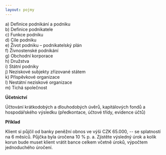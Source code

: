 ```yaml
---
layout: pojmy
---
```


a) Definice podnikání a podniku  
b) Definice podnikatele  
c) Funkce podniku  
d) Cíle podniku  
e) Život podniku – podnikatelský plán  
f) Živnostenské podnikání  
g) Obchodní korporace  
h) Družstva  
i) Státní podniky  
j) Neziskové subjekty zřizované státem  
k) Příspěvkové organizace  
l) Nestátní neziskové organizace  
m) Tichá společnost  

**Účetnictví**

Účtování krátkodobých a dlouhodobých úvěrů, kapitálových fondů a hospodářského výsledku (předkontace, účtové třídy, evidence účtů)

**Příklad**

Klient si půjčil od banky peněžní obnos ve výši CZK 65.000, -- se splatností na 6 měsíců. Půjčka byla úročena 10 % p. a. Zjistěte výsledný úrok a kolik korun bude muset klient vrátit bance celkem včetně úroků, výpočtem jednoduchého úročení.
